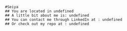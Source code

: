 
                  #Seiya
                  ## You are located in undefined
                  ## A little bit about me is: undefined
                  ## You can contact me through LinkedIn at : undefined
                  ## Or check out my repo at : undefined
         